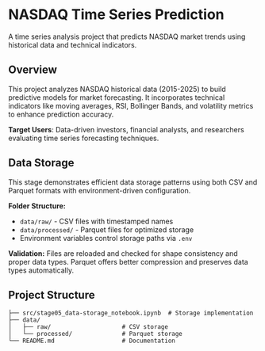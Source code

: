 # NASDAQ Time Series Prediction

A time series analysis project that predicts NASDAQ market trends using historical data and technical indicators.

## Overview

This project analyzes NASDAQ historical data (2015-2025) to build predictive models for market forecasting. It incorporates technical indicators like moving averages, RSI, Bollinger Bands, and volatility metrics to enhance prediction accuracy.

**Target Users**: Data-driven investors, financial analysts, and researchers evaluating time series forecasting techniques.


## Data Storage

This stage demonstrates efficient data storage patterns using both CSV and Parquet formats with environment-driven configuration.

**Folder Structure:**
- `data/raw/` - CSV files with timestamped names
- `data/processed/` - Parquet files for optimized storage
- Environment variables control storage paths via `.env`

**Validation:** Files are reloaded and checked for shape consistency and proper data types. Parquet offers better compression and preserves data types automatically.

## Project Structure

```
├── src/stage05_data-storage_notebook.ipynb  # Storage implementation
├── data/
│   ├── raw/                    # CSV storage
│   └── processed/              # Parquet storage
└── README.md                   # Documentation
```
